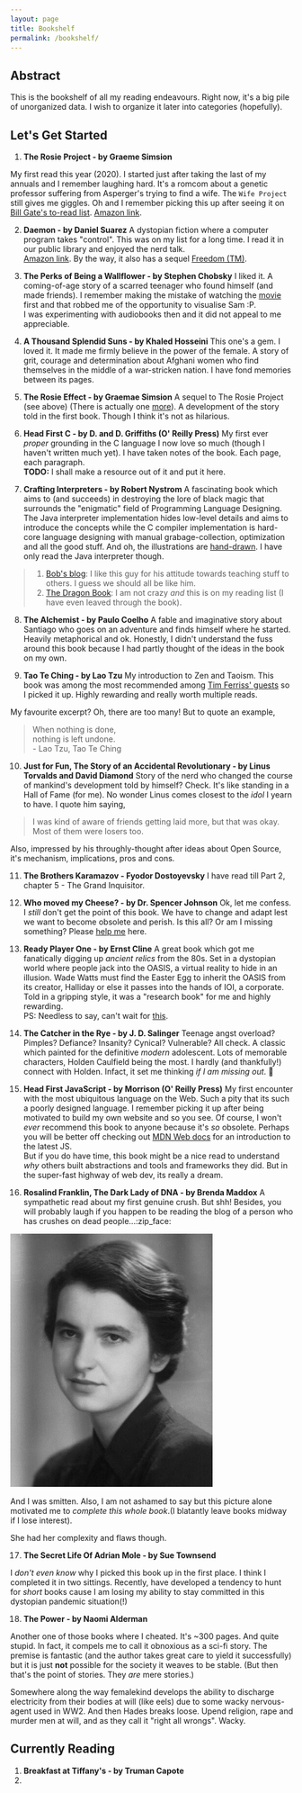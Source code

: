 ```yaml
---
layout: page
title: Bookshelf
permalink: /bookshelf/
---
```


## Abstract   

This is the bookshelf of all my reading endeavours. Right now, it's a big pile of unorganized data. I wish to organize it later into categories (hopefully). 

## Let's Get Started 

<!-- Add an amazon link to the book -->
1. **The Rosie Project - by Graeme Simsion**
<!-- Add quote from the book -->
My first read this year (2020). I started just after taking the last of my annuals and I remember laughing hard. It's a romcom about a genetic professor suffering from Asperger's trying to find a wife. The `Wife Project` still gives me giggles. Oh and I remember picking this up after seeing it on [Bill Gate's to-read list][gates_read_list].
[Amazon link](https://www.amazon.com/Rosie-Project-Novel-Tillman-Book-ebook/dp/B00BSBR9N6).

2. **Daemon - by Daniel Suarez**
A dystopian fiction where a computer program takes "control". This was on my list for a long time. I read it in our public library and enjoyed the nerd talk.    
[Amazon link](https://www.amazon.com/Daemon-Daniel-Suarez-ebook/dp/B003QP4NPE). By the way, it also has a sequel [Freedom (TM)](https://www.goodreads.com/book/show/8488830-freedom).  

3. **The Perks of Being a Wallflower - by Stephen Chobsky**
I liked it. A coming-of-age story of a scarred teenager who found himself (and made friends). I remember making the mistake of watching the [movie][wallflower] first and that robbed me of the opportunity to visualise Sam :P.   
I was experimenting with audiobooks then and it did not appeal to me appreciable.   

4. **A Thousand Splendid Suns - by Khaled Hosseini**
This one's a gem. I loved it. It made me firmly believe in the power of the female. A story of grit, courage and determination about Afghani women who find themselves in the middle of a war-stricken nation. I have fond memories between its pages. 

5. **The Rosie Effect - by Graemae Simsion**
A sequel to The Rosie Project (see above) (There is actually one [more][rosie_result]). A development of the story told in the first book. Though I think it's not as hilarious.  

6. **Head First C - by D. and D. Griffiths (O' Reilly Press)**
My first ever _proper_ grounding in the C language I now love so much (though I haven't written much yet). I have taken notes of the book. Each page, each paragraph.   
**TODO:** I shall make a resource out of it and put it here.   

7. **Crafting Interpreters - by Robert Nystrom**
A fascinating book which aims to (and succeeds) in destroying the lore of black magic that surrounds the "enigmatic" field of Programming Language Designing. The Java interpreter implementation hides low-level details and aims to introduce the concepts while the C compiler implementation is hard-core language designing with manual grabage-collection, optimization and all the good stuff. And oh, the illustrations are [hand-drawn][bob_blog]. I have only read the Java interpreter though.  

<!-- Google Nested list how-to? -->
> 1. [Bob's blog][bob_blog]: I like this guy for his attitude towards teaching stuff to others. I guess we should all be like him.  
> 2. [The Dragon Book][dragon_book]: I am not crazy _and_ this is on my reading list (I have even leaved through the book).

8. **The Alchemist - by Paulo Coelho**
A fable and imaginative story about Santiago who goes on an adventure and finds himself where he started. Heavily metaphorical and ok. Honestly, I didn't understand the fuss around this book because I had partly thought of the ideas in the book on my own.   

9. **Tao Te Ching - by Lao Tzu**
My introduction to Zen and Taoism. This book was among the most recommended among [Tim Ferriss' guests][ferriss_guest] so I picked it up. Highly rewarding and really worth multiple reads.   

My favourite excerpt? Oh, there are too many! But to quote an example,
 <!-- Look up this quote and add the correct quote here  -->      
> When nothing is done,    
> nothing is left undone.   
> \- Lao Tzu, Tao Te Ching  

10. **Just for Fun, The Story of an Accidental Revolutionary - by Linus Torvalds and David Diamond**
Story of the nerd who changed the course of mankind's development told by himself? Check. It's like standing in a Hall of Fame (for me). No wonder Linus comes closest to the _idol_ I yearn to have. I quote him saying, 
<!-- Refer to quote from book and add here -->
> I was kind of aware of friends getting laid more, but that was okay.   
Most of them were losers too. 

Also, impressed by his throughly-thought after ideas about Open Source, it's mechanism, implications, pros and cons.   

11. **The Brothers Karamazov - Fyodor Dostoyevsky**
I have read till Part 2, chapter 5 - The Grand Inquisitor.  

12. **Who moved my Cheese? - by Dr. Spencer Johnson**
Ok, let me confess. I _still_ don't get the point of this book. We have to change and adapt lest we want to become obsolete and perish. Is this all? Or am I missing something? Please [help me](/) here.   

13. **Ready Player One - by Ernst Cline**
A great book which got me fanatically digging up _ancient relics_ from the 80s. Set in a dystopian world where people jack into the OASIS, a virtual reality to hide in an illusion. Wade Watts must find the Easter Egg to inherit the OASIS from its creator, Halliday or else it passes into the hands of IOI, a corporate. Told in a gripping style, it was a "research book" for me and highly rewarding.   
PS: Needless to say, can't wait for [this][announcement_rp2].   

14. **The Catcher in the Rye - by J. D. Salinger**
Teenage angst overload? Pimples? Defiance? Insanity? Cynical? Vulnerable? All check. A classic which painted for the definitive _modern_ adolescent. Lots of memorable characters, Holden Caulfield being the most. I hardly (and thankfully!) connect with Holden. Infact, it set me thinking _if I am missing out_. :shrug:   

15. **Head First JavaScript - by Morrison (O' Reilly Press)**
My first encounter with the most ubiquitous language on the Web. Such a pity that its such a poorly designed language. I remember picking it up after being motivated to build my own website and so you see. Of course, I won't _ever_ recommend this book to anyone because it's _so_ obsolete. Perhaps you will be better off checking out [MDN Web docs][mdn_web_doc] for an introduction to the latest JS.   
But if you do have time, this book might be a nice read to understand _why_ others built abstractions and tools and frameworks they did. But in the super-fast highway of web dev, its really a dream.    

16. **Rosalind Franklin, The Dark Lady of DNA - by Brenda Maddox**
A sympathetic read about my first genuine crush. But shh! Besides, you will probably laugh if you happen to be reading the blog of a person who has crushes on dead people...:zip_face:   

<!-- Link "that" image of Rosalind Franklin -->
![Dreamy "Rosy"](/assets/images/rosalind-franklin-medium.jpg)     

And I was smitten. Also, I am not ashamed to say but this picture alone motivated me to _complete this whole book_.(I blatantly leave books midway if I lose interest).  

She had her complexity and flaws though.   

17. **The Secret Life Of Adrian Mole - by Sue Townsend**   

I _don't even know_ why I picked this book up in the first place. I think I completed it in two sittings. Recently, have developed a tendency to hunt for _short_ books cause I am losing my ability to stay committed in this dystopian pandemic situation(!)  

18. **The Power - by Naomi Alderman**   

Another one of those books where I cheated. It's ~300 pages. And quite stupid. In fact, it compels me to call it obnoxious as a sci-fi story. The premise is fantastic (and the author takes great care to yield it successfully) but it is just **not** possible for the society it weaves to be stable. (But then that's the point of stories. They _are_ mere stories.) 

Somewhere along the way femalekind develops the ability to discharge electricity from their bodies at will (like eels) due to some wacky nervous-agent used in WW2. And then Hades breaks loose. Upend religion, rape and murder men at will, and as they call it "right all wrongs". Wacky.    

## Currently Reading   

1. **Breakfast at Tiffany's - by Truman Capote**  
2. 

[gates_read_list]: https://youtu.be/a47dqygseGo
[wallflower]: https://www.imdb.com/title/tt1659337/
[rosie_result]: https://www.goodreads.com/book/show/41018628-the-rosie-result
[bob_blog]: http://journal.stuffwithstuff.com/
[dragon_book]: https://en.wikipedia.org/wiki/Compilers:_Principles,_Techniques,_and_Tools
[ferriss_guest]: https://toolsoftitans.com/
[announcement_rp2]: https://deadline.com/2020/07/ready-player-two-sequel-novel-ernest-cline-november-publication-date-1202980261/
[mdn_web_doc]: https://developer.mozilla.org/en-US/docs/Learn

